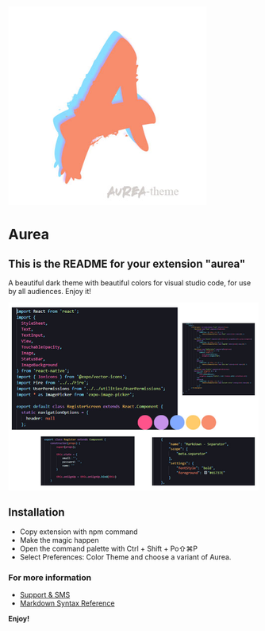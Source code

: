 ![Aurea, the Aures Icon](aureatheme.jpg)



# Aurea
## This is the README for your extension "aurea"
A beautiful dark theme with beautiful colors for visual studio code, for use by all audiences. Enjoy it!

![Aurea, the Aures Icon](aurea-theme.jpg)

## Installation
* Copy extension with npm command
* Make the magic happen
* Open the command palette with Ctrl + Shift + Po⇧⌘P
* Select Preferences: Color Theme and choose a variant of Aurea.

### For more information
* [Support & SMS](https://www.linkedin.com/in/andre-min%C3%ADn-2020happy/)
* [Markdown Syntax Reference](https://help.github.com/articles/markdown-basics/)

**Enjoy!**
